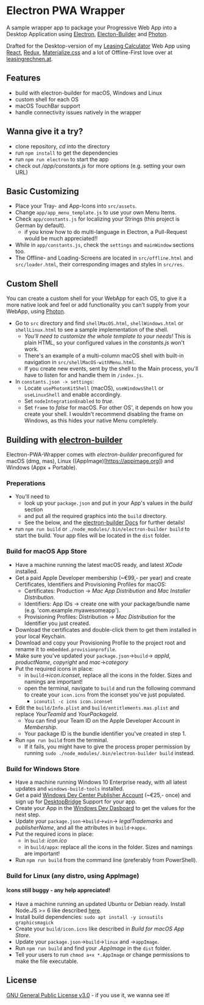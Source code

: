 # Electron PWA Wrapper

A sample wrapper app to package your Progressive Web App into a Desktop Application using [Electron](https://github.com/electron/electron), [Electon-Builder](https://github.com/electron-userland/electron-builder) and [Photon](https://github.com/connors/photon).

Drafted for the Desktop-version of my [Leasing Calculator](https://www.leasingrechnen.at) Web App using [React](https://github.com/facebook/react), [Redux](https://github.com/reactjs/redux), [Materialize.css](https://github.com/Dogfalo/materialize) and a lot of Offline-First love over at [leasingrechnen.at](https://www.leasingrechnen.at).

## Features
- build with electron-builder for macOS, Windows and Linux
- custom shell for each OS
- macOS TouchBar support
- handle connectivity issues natively in the wrapper

## Wanna give it a try?
- clone repository, *cd* into the directory
- run `npm install` to get the dependencies
- run `npm run electron` to start the app
- check out */app/constants.js* for more options (e.g. setting your own URL)

## Basic Customizing
- Place your Tray- and App-Icons into `src/assets`.
- Change `app/app_menu_template.js` to use your own Menu Items.
- Check `app/constants.js` for localizing your Strings (this project is German by default).
	- if you know how to do multi-language in Electron, a Pull-Request would be much appreciated!!
- While in `app/constants.js`, check the `settings` and `mainWindow` sections too.
- The Offline- and Loading-Screens are located in `src/offline.html` and `src/loader.html`, their corresponding images and styles in `src/res`.

## Custom Shell
You can create a custom shell for your WebApp for each OS, to give it a more native look and feel or add functionality you can't supply from your WebApp, using [Photon](https://github.com/connors/photon).
- Go to `src` directory and find `shellMacOS.html`, `shellWindows.html` or `shellLinux.html` to see a sample implementation of the shell.
	- *You'll need to customize the whole template to your needs!* This is plain HTML, so your configured values in the _constants.js_ won't work.
	- There's an example of a multi-column macOS shell with built-in navigation in `src/shellMacOS-withMenu.html`.
	- If you create new events, sent by the shell to the Main process, you'll have to listen for and handle them in `/index.js`.
- In `constants.json -> settings`:
	- Locate `usePhotonKitShell` (macOS), `useWindowsShell` or `useLinuxShell` and enable accordingly.
	- Set `nodeIntegrationEnabled` to _true_.
	- Set `frame` to _false_ for macOS. For other OS', it depends on how you create your shell. I wouldn't recommend disabling the frame on Windows, as this hides your native Menu completely.

## Building with [electron-builder](https://github.com/electron-userland/electron-builder)
Electron-PWA-Wrapper comes with *electron-builder* preconfigured for macOS (dmg, mas), Linux ((AppImage)[https://appimage.org]) and Windows (Appx + Portable).

### Preperations
- You'll need to 
	- look up your `package.json` and put in your App's values in the *build* section
	- and put all the required graphics into the `build` directory.
	- See the below, and the [electron-builder Docs](https://www.electron.build) for further details!
- run `npm run build` or `./node_modules/.bin/electron-builder build` to start the build. Your app files will be located in the `dist` folder.

### Build for macOS App Store
- Have a machine running the latest macOS ready, and latest _XCode_ installed.
- Get a paid Apple Developer membership (~€99,- per year) and create Certificates, Identifiers and Provisioning Profiles for macOS:
	- Certificates: Production -> _Mac App Distribution_ and _Mac Installer Distribution_.
	- Identifiers: App IDs -> create one with your package/bundle name (e.g. 'com.example.myawesomeapp').
	- Provisioning Profiles: Distribution -> _Mac Distribution_ for the Identifier you just created.
- Download the certificates and double-click them to get them installed in your local Keychain.
- Download and copy your Provisioning Profile to the project root and rename it to `embedded.provisionprofile`.
- Make sure you've updated your `package.json`->`build`-> _appId_, _productName_, _copyright_ and _mac_->_category_
- Put the required icons in place:
	- in `build`->_icon.iconset_, replace all the icons in the folder. Sizes and namings are important!
	- open the terminal, navigate to `build` and run the following command to create your `icon.icns` from the iconset you've just populated.
		- `iconutil -c icns icon.iconset`
- Edit the `build/Info.plist` and `build/entitlements.mas.plist` and replace _YourTeamId_ and _YourPackageId_.
	- You can find your Team ID on the Apple Developer Account in _Membership_.
	- Your package ID is the bundle identifier you've created in step 1.
- Run `npm run build` from the terminal.
	- If it fails, you might have to give the process proper permission by running `sudo ./node_modules/.bin/electron-builder build` instead.

### Build for Windows Store
- Have a machine running Windows 10 Enterprise ready, with all latest updates and `windows-build-tools` installed.
- Get a paid [Windows Dev Center Publisher Account](https://developer.microsoft.com/en-us/store/register) (~€25,- once) and sign up for [DesktopBridge](https://developer.microsoft.com/en-us/windows/projects/campaigns/desktop-bridge) Support for your app.
- Create your App in the [Windows Dev Dasboard](https://developer.microsoft.com/en-us/dashboard/windows/overview) to get the values for the next step.
- Update your `package.json`->`build`->`win`-> _legalTrademarks_ and _publisherName_, and all the attributes in `build`->`appx`.
- Put the required icons in place:
	- in `build`: _icon.ico_
	- in `build/appx`: replace all the icons in the folder. Sizes and namings are important!
- Run `npm run build` from the command line (preferably from PowerShell).

### Build for Linux (any distro, using AppImage)
#### Icons still buggy - any help appreciated!
- Have a machine running an updated Ubuntu or Debian ready. Install Node.JS >= 6 like described [here](https://nodejs.org/en/download/package-manager).
- Install build dependencies: `sudo apt install -y icnsutils graphicsmagick`
- Create your `build/icon.icns` like described in _Build for macOS App Store_.
- Update your `package.json`->`build`->`linux` and ->`appImage`.
- Run `npm run build` and find your _.AppImage_ in the `dist` folder.
- Tell your users to run `chmod a+x *.AppImage` or change permissions to make the file executable.

## License
[GNU General Public License v3.0](https://www.gnu.org/licenses/gpl-3.0.en.html) - if you use it, we wanna see it!
